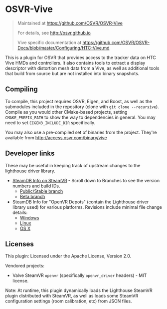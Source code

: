 # OSVR-Vive
> Maintained at <https://github.com/OSVR/OSVR-Vive>
>
> For details, see <http://osvr.github.io>
>
> Vive specific documentation at <https://github.com/OSVR/OSVR-Docs/blob/master/Configuring/HTC-Vive.md>

This is a plugin for OSVR that provides access to the tracker data on HTC Vive HMDs and controllers. It also contains tools to extract a display descriptor with distortion mesh data from a Vive, as well as additional tools that build from source but are not installed into binary snapshots.

## Compiling

To compile, this project requires OSVR, Eigen, and Boost, as well as the submodules included in the repository (clone with `git clone --recursive`). Compile as you would other CMake-based projects, setting `CMAKE_PREFIX_PATH` to show the way to dependencies in general. You may need to set `EIGEN3_INCLUDE_DIR` specifically.

You may also use a pre-compiled set of binaries from the project. They're available from <http://access.osvr.com/binary/vive>

## Developer links

These may be useful in keeping track of upstream changes to the lighthouse driver library.

- [SteamDB Info on SteamVR](https://steamdb.info/app/250820/depots/) - Scroll down to Branches to see the version numbers and build IDs.
    - [Public/Stable branch](https://steamdb.info/app/250820/depots/?branch=public)
    - [Beta branch](https://steamdb.info/app/250820/depots/?branch=beta)
- SteamDB Info for "OpenVR Depots" (contain the Lighthouse driver library used) for various platforms. Revisions include minimal file change details:
    - [Windows](https://steamdb.info/depot/250821/)
    - [Linux](https://steamdb.info/depot/250823/)
    - [OS X](https://steamdb.info/depot/250822/)

## Licenses
This plugin: Licensed under the Apache License, Version 2.0.

Vendored projects:
- Valve SteamVR `openvr` (specifically `openvr_driver` headers) - MIT license.

Note: At runtime, this plugin dynamically loads the Lighthouse SteamVR plugin distributed with SteamVR, as well as loads some SteamVR configuration settings (room calibration, etc) from JSON files.
